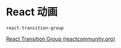 # React 动画

`react-transition-group`

[React Transition Group (reactcommunity.org)](https://reactcommunity.org/react-transition-group/)

